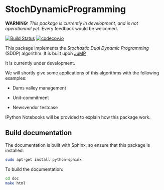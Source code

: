 # StochDynamicProgramming



**WARNING:** *This package is currently in development, and is not operationnal yet.*
Every feedback would be welcomed.


[![Build Status](https://travis-ci.org/leclere/StochDynamicProgramming.jl.svg?branch=master)](https://travis-ci.org/leclere/StochDynamicProgramming.jl)
[![codecov.io](https://codecov.io/github/leclere/StochDynamicProgramming.jl/coverage.svg?branch=master)](https://codecov.io/github/leclere/StochDynamicProgramming.jl?branch=master)


This package implements the *Stochastic Dual Dynamic Programming* (SDDP) algorithm. It is built upon [JuMP](https://github.com/JuliaOpt/JuMP.jl)

It is currently under development.

We will shortly give some applications of this algorithms with the following examples:

- Dams valley management

- Unit-commitment

- Newsvendor testcase


IPython Notebooks will be provided to explain how this package work.


## Build documentation

The documentation is built with Sphinx, so ensure that this package is installed:

```bash
sudo apt-get install python-sphinx

```

To build the documentation:

```bash
cd doc
make html

```

